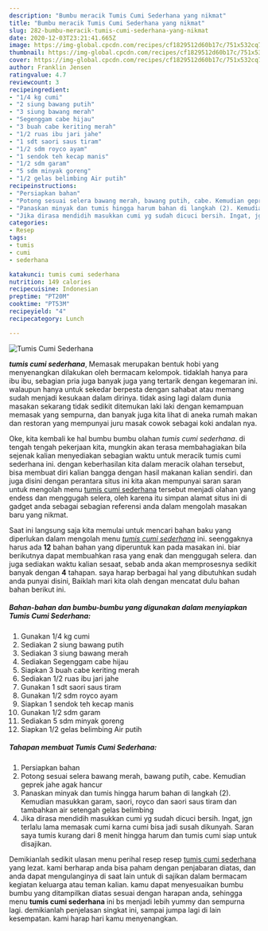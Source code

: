 ```yaml
---
description: "Bumbu meracik Tumis Cumi Sederhana yang nikmat"
title: "Bumbu meracik Tumis Cumi Sederhana yang nikmat"
slug: 282-bumbu-meracik-tumis-cumi-sederhana-yang-nikmat
date: 2020-12-03T23:21:41.665Z
image: https://img-global.cpcdn.com/recipes/cf1829512d60b17c/751x532cq70/tumis-cumi-sederhana-foto-resep-utama.jpg
thumbnail: https://img-global.cpcdn.com/recipes/cf1829512d60b17c/751x532cq70/tumis-cumi-sederhana-foto-resep-utama.jpg
cover: https://img-global.cpcdn.com/recipes/cf1829512d60b17c/751x532cq70/tumis-cumi-sederhana-foto-resep-utama.jpg
author: Franklin Jensen
ratingvalue: 4.7
reviewcount: 3
recipeingredient:
- "1/4 kg cumi"
- "2 siung bawang putih"
- "3 siung bawang merah"
- "Segenggam cabe hijau"
- "3 buah cabe keriting merah"
- "1/2 ruas ibu jari jahe"
- "1 sdt saori saus tiram"
- "1/2 sdm royco ayam"
- "1 sendok teh kecap manis"
- "1/2 sdm garam"
- "5 sdm minyak goreng"
- "1/2 gelas belimbing Air putih"
recipeinstructions:
- "Persiapkan bahan"
- "Potong sesuai selera bawang merah, bawang putih, cabe. Kemudian geprek jahe agak hancur"
- "Panaskan minyak dan tumis hingga harum bahan di langkah (2). Kemudian masukkan garam, saori, royco dan saori saus tiram dan tambahkan air setengah gelas belimbing"
- "Jika dirasa mendidih masukkan cumi yg sudah dicuci bersih. Ingat, jgn terlalu lama memasak cumi karna cumi bisa jadi susah dikunyah. Saran saya tumis kurang dari 8 menit hingga harum dan tumis cumi siap untuk disajikan."
categories:
- Resep
tags:
- tumis
- cumi
- sederhana

katakunci: tumis cumi sederhana 
nutrition: 149 calories
recipecuisine: Indonesian
preptime: "PT20M"
cooktime: "PT53M"
recipeyield: "4"
recipecategory: Lunch

---
```



![Tumis Cumi Sederhana](https://img-global.cpcdn.com/recipes/cf1829512d60b17c/751x532cq70/tumis-cumi-sederhana-foto-resep-utama.jpg)

<b><i>tumis cumi sederhana</i></b>, Memasak merupakan bentuk hobi yang menyenangkan dilakukan oleh bermacam kelompok. tidaklah hanya para ibu ibu, sebagian pria juga banyak juga yang tertarik dengan kegemaran ini. walaupun hanya untuk sekedar berpesta dengan sahabat atau memang sudah menjadi kesukaan dalam dirinya. tidak asing lagi dalam dunia masakan sekarang tidak sedikit ditemukan laki laki dengan kemampuan memasak yang sempurna, dan banyak juga kita lihat di aneka rumah makan dan restoran yang mempunyai juru masak cowok sebagai koki andalan nya.



Oke, kita kembali ke hal bumbu bumbu olahan <i>tumis cumi sederhana</i>. di tengah tengah pekerjaan kita, mungkin akan terasa membahagiakan bila sejenak kalian menyediakan sebagian waktu untuk meracik tumis cumi sederhana ini. dengan keberhasilan kita dalam meracik olahan tersebut, bisa membuat diri kalian bangga dengan hasil makanan kalian sendiri. dan juga disini dengan perantara situs ini kita akan mempunyai saran saran untuk mengolah menu <u>tumis cumi sederhana</u> tersebut menjadi olahan yang endess dan menggugah selera, oleh karena itu simpan alamat situs ini di gadget anda sebagai sebagian referensi anda dalam mengolah masakan baru yang nikmat.


Saat ini langsung saja kita memulai untuk mencari bahan baku yang diperlukan dalam mengolah menu <u><i>tumis cumi sederhana</i></u> ini. seenggaknya harus ada <b>12</b> bahan bahan yang diperuntuk kan pada masakan ini. biar berikutnya dapat membuahkan rasa yang enak dan menggugah selera. dan juga sediakan waktu kalian sesaat, sebab anda akan memprosesnya sedikit banyak dengan <b>4</b> tahapan. saya harap berbagai hal yang dibutuhkan sudah anda punyai disini, Baiklah mari kita olah dengan mencatat dulu bahan bahan berikut ini.

<!--inarticleads1-->

##### Bahan-bahan dan bumbu-bumbu yang digunakan dalam menyiapkan Tumis Cumi Sederhana:

1. Gunakan 1/4 kg cumi
1. Sediakan 2 siung bawang putih
1. Sediakan 3 siung bawang merah
1. Sediakan Segenggam cabe hijau
1. Siapkan 3 buah cabe keriting merah
1. Sediakan 1/2 ruas ibu jari jahe
1. Gunakan 1 sdt saori saus tiram
1. Gunakan 1/2 sdm royco ayam
1. Siapkan 1 sendok teh kecap manis
1. Gunakan 1/2 sdm garam
1. Sediakan 5 sdm minyak goreng
1. Siapkan 1/2 gelas belimbing Air putih




<!--inarticleads2-->

##### Tahapan membuat Tumis Cumi Sederhana:

1. Persiapkan bahan
1. Potong sesuai selera bawang merah, bawang putih, cabe. Kemudian geprek jahe agak hancur
1. Panaskan minyak dan tumis hingga harum bahan di langkah (2). Kemudian masukkan garam, saori, royco dan saori saus tiram dan tambahkan air setengah gelas belimbing
1. Jika dirasa mendidih masukkan cumi yg sudah dicuci bersih. Ingat, jgn terlalu lama memasak cumi karna cumi bisa jadi susah dikunyah. Saran saya tumis kurang dari 8 menit hingga harum dan tumis cumi siap untuk disajikan.




Demikianlah sedikit ulasan menu perihal resep resep <u>tumis cumi sederhana</u> yang lezat. kami berharap anda bisa paham dengan penjabaran diatas, dan anda dapat mengulanginya di saat lain untuk di sajikan dalam bermacam kegiatan keluarga atau teman kalian. kamu dapat menyesuaikan bumbu bumbu yang ditampilkan diatas sesuai dengan harapan anda, sehingga menu <b>tumis cumi sederhana</b> ini bs menjadi lebih yummy dan sempurna lagi. demikianlah penjelasan singkat ini, sampai jumpa lagi di lain kesempatan. kami harap hari kamu menyenangkan.
